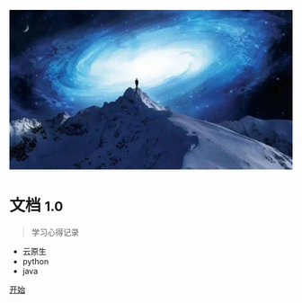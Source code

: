 <!-- _coverpage.md -->

![logo](_media/bg.png)

# 文档 <small>1.0</small>

> 学习心得记录

- 云原生
- python
- java

[//]: # ([GitHub]&#40;https://github.com/&#41;)
[开始](/)